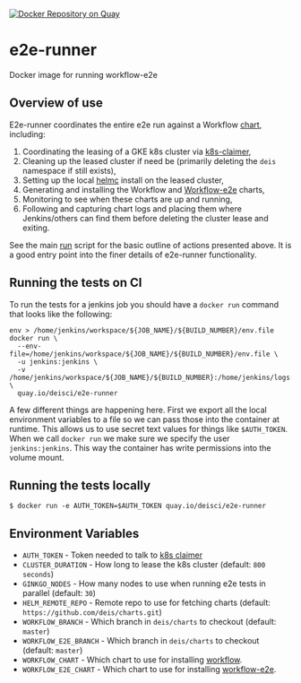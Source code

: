 [![Docker Repository on Quay](https://quay.io/repository/deisci/e2e-runner/status "Docker Repository on Quay")](https://quay.io/repository/deisci/e2e-runner)

# e2e-runner
Docker image for running workflow-e2e

## Overview of use

E2e-runner coordinates the entire e2e run against a Workflow [chart](https://github.com/deis/charts/tree/master/workflow-dev), including:

  1. Coordinating the leasing of a GKE k8s cluster via [k8s-claimer](https://github.com/deis/k8s-claimer),
  2. Cleaning up the leased cluster if need be (primarily deleting the `deis` namespace if still exists),
  3. Setting up the local [helmc](https://github.com/helm/helm-classic) install on the leased cluster,
  4. Generating and installing the Workflow and [Workflow-e2e](https://github.com/deis/charts/tree/master/workflow-dev-e2e) charts,
  5. Monitoring to see when these charts are up and running,
  6. Following and capturing chart logs and placing them where Jenkins/others can find them before deleting the cluster lease and exiting.

See the main [run](https://github.com/deis/e2e-runner/blob/master/scripts/run.sh) script for the basic outline of actions presented above.  It is a good entry point into the finer details of e2e-runner functionality.

## Running the tests on CI
To run the tests for a jenkins job you should have a `docker run` command that looks like the following:

```
env > /home/jenkins/workspace/${JOB_NAME}/${BUILD_NUMBER}/env.file
docker run \
  --env-file=/home/jenkins/workspace/${JOB_NAME}/${BUILD_NUMBER}/env.file \
  -u jenkins:jenkins \
  -v /home/jenkins/workspace/${JOB_NAME}/${BUILD_NUMBER}:/home/jenkins/logs:rw \
  quay.io/deisci/e2e-runner
```

A few different things are happening here. First we export all the local environment variables to a file so we can pass those into the container at runtime. This allows us to use secret text values for things like `$AUTH_TOKEN`. When we call `docker run` we make sure we specify the user `jenkins:jenkins`. This way the container has write permissions into the volume mount.

## Running the tests locally
```
$ docker run -e AUTH_TOKEN=$AUTH_TOKEN quay.io/deisci/e2e-runner
```

## Environment Variables
* `AUTH_TOKEN` - Token needed to talk to [k8s claimer](https://github.com/deis/k8s-claimer)
* `CLUSTER_DURATION` - How long to lease the k8s cluster (default: `800 seconds`)
* `GINKGO_NODES` - How many nodes to use when running e2e tests in parallel (default: `30`)
* `HELM_REMOTE_REPO` - Remote repo to use for fetching charts (default: `https://github.com/deis/charts.git`)
* `WORKFLOW_BRANCH` - Which branch in `deis/charts` to checkout (default: `master`)
* `WORKFLOW_E2E_BRANCH` - Which branch in `deis/charts` to checkout (default: `master`)
* `WORKFLOW_CHART` - Which chart to use for installing [workflow](https:github.com/deis/workflow).
* `WORKFLOW_E2E_CHART` - Which chart to use for installing [workflow-e2e](https:github.com/deis/workflow-e2e).

